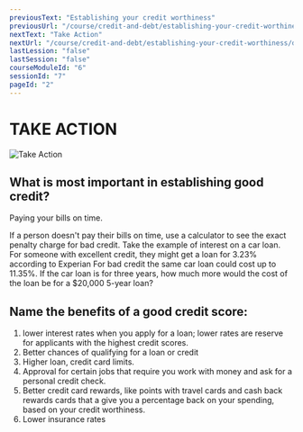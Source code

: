 ```yaml
---
previousText: "Establishing your credit worthiness"
previousUrl: "/course/credit-and-debt/establishing-your-credit-worthiness/establishing-your-credit-worthiness"
nextText: "Take Action"
nextUrl: "/course/credit-and-debt/establishing-your-credit-worthiness/discussion"
lastLession: "false"
lastSession: "false"
courseModuleId: "6"
sessionId: "7"
pageId: "2"
---
```



# TAKE ACTION

![Take Action](/assets/img/take-action.jpg)

## What is most important in establishing good credit?
Paying your bills on time.

If a person doesn't pay their bills on time, use a calculator to see the exact penalty charge for bad credit. Take the example of interest on a car loan. For someone with excellent credit, they might get a loan for 3.23% according to Experian For bad credit the same car loan could cost up to 11.35%. If the car loan is for three years, how much more would the cost of the loan be for a $20,000 5-year loan?

## Name the benefits of a good credit score: 

1. lower interest rates when you apply for a loan; lower rates are reserve for applicants with the highest credit scores.
2. Better chances of qualifying for a loan or credit
3. Higher loan, credit card limits.
4. Approval for certain jobs that require you work with money and ask for a personal credit check.
5. Better credit card rewards, like points with travel cards and cash back rewards cards that a give you a percentage back on your spending, based on your credit worthiness.
6. Lower insurance rates

